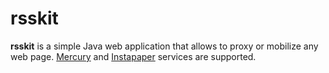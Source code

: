 rsskit
======

**rsskit** is a simple Java web application that allows to proxy or mobilize any web page.
[Mercury](mercury.postlight.com) and [Instapaper](www.instapaper.com) services are supported.
